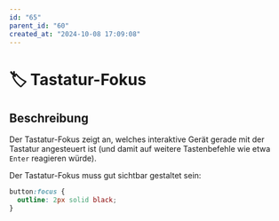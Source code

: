 ```yaml
---
id: "65"
parent_id: "60"
created_at: "2024-10-08 17:09:08"
---
```


# 🏷️ Tastatur-Fokus

## Beschreibung

Der Tastatur-Fokus zeigt an, welches interaktive Gerät gerade mit der Tastatur angesteuert ist (und damit auf weitere Tastenbefehle wie etwa `Enter` reagieren würde).

Der Tastatur-Fokus muss gut sichtbar gestaltet sein:

```css
button:focus {
  outline: 2px solid black;
}
```

